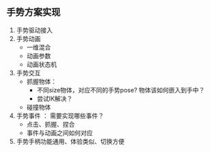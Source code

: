 ## 手势方案实现

1. 手势驱动接入
2. 手势动画
   - 一维混合
   - 动画参数
   - 动画状态机
3. 手势交互
   - 抓握物体：
     - 不同size物体，对应不同的手势pose? 物体该如何嵌入到手中？
     - 尝试IK解决？
   - 碰撞物体
4. 手势事件 ： 需要实现哪些事件？
   - 点击、抓握、捏合
   - 事件与动画之间如何对应
5. 手势手柄功能通用、体验类似、切换方便